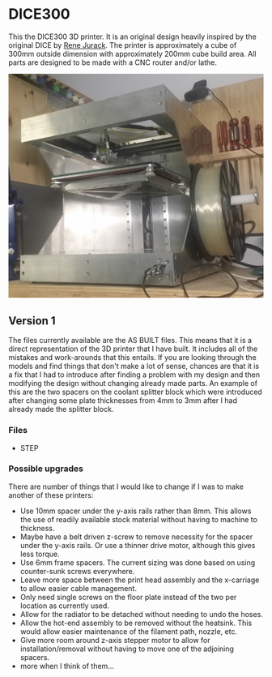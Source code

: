 # DICE300

This the DICE300 3D printer. It is an original design heavily inspired by the original DICE by [Rene Jurack](http://well-engineered.net). The printer is approximately a cube of 300mm outside dimension with approximately 200mm cube build area. All parts are designed to be made with a CNC router and/or lathe.

![DICE300 iso view](/photos/in_use.jpg?raw=true)

## Version 1

The files currently available are the AS BUILT files. This means that it is a direct representation of the 3D printer that I have built. It includes all of the mistakes and work-arounds that this entails. If you are looking through the models and find things that don't make a lot of sense, chances are that it is a fix that I had to introduce after finding a problem with my design and then modifying the design without changing already made parts. An example of this are the two spacers on the coolant splitter block which were introduced after changing some plate thicknesses from 4mm to 3mm after I had already made the splitter block.

### Files

* STEP

### Possible upgrades

There are number of things that I would like to change if I was to make another of these printers:

* Use 10mm spacer under the y-axis rails rather than 8mm. This allows the use of readily available stock material without having to machine to thickness.
* Maybe have a belt driven z-screw to remove necessity for the spacer under the y-axis rails. Or use a thinner drive motor, although this gives less torque.
* Use 6mm frame spacers. The current sizing was done based on using counter-sunk screws everywhere.
* Leave more space between the print head assembly and the x-carriage to allow easier cable management.
* Only need single screws on the floor plate instead of the two per location as currently used.
* Allow for the radiator to be detached without needing to undo the hoses.
* Allow the hot-end assembly to be removed without the heatsink. This would allow easier maintenance of the filament path, nozzle, etc.
* Give more room around z-axis stepper motor to allow for installation/removal without having to move one of the adjoining spacers.
* more when I think of them...




